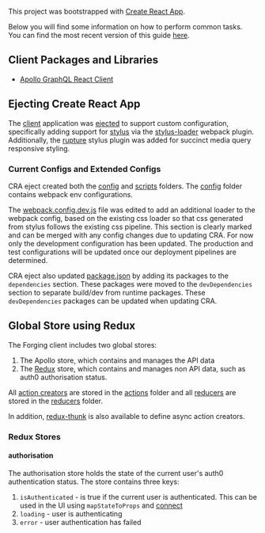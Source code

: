 This project was bootstrapped with [Create React App](https://github.com/facebookincubator/create-react-app).

Below you will find some information on how to perform common tasks.<br>
You can find the most recent version of this guide [here](https://github.com/facebookincubator/create-react-app/blob/master/packages/react-scripts/template/README.md).

## Client Packages and Libraries

* [Apollo GraphQL React Client](https://www.apollographql.com/docs/react/)

## Ejecting Create React App

The [client](./) application was [ejected](https://github.com/facebookincubator/create-react-app#converting-to-a-custom-setup) to
support custom configuration, specifically adding support for [stylus](http://stylus-lang.com/) via
the [stylus-loader](https://github.com/shama/stylus-loader) webpack plugin. Additionally, the
[rupture](https://github.com/jescalan/rupture) stylus plugin was added for succinct media query responsive styling.

### Current Configs and Extended Configs

CRA eject created both the [config](./config) and [scripts](./scripts) folders. The [config](./config) folder
contains webpack env configurations.

The [webpack.config.dev.js](./config/webpack.config.dev.js) file was edited to add an additional loader to the
webpack config, based on the existing css loader so that css generated from stylus follows the existing css pipeline.
This section is clearly marked and can be merged with any config changes due to updating CRA. For now only the development
configuration has been updated. The production and test configurations will be updated once our deployment pipelines
are determined.

CRA eject also updated [package.json](./package.json) by adding its packages to the `dependencies` section. These
packages were moved to the `devDependencies` section to separate build/dev from runtime packages.
These `devDependencies` packages can be updated when updating CRA.

## Global Store using Redux

The Forging client includes two global stores:

1. The Apollo store, which contains and manages the API data
2. The [Redux](https://redux.js.org/) store, which contains and manages non API data, such as auth0 authorisation status.

All [action creators](https://redux.js.org/docs/basics/Actions.html#action-creators) are stored in 
the [actions](./src/actions) folder and all [reducers](https://redux.js.org/docs/basics/Reducers.html) are 
stored in the [reducers](./src/reducers) folder.

In addition, [redux-thunk](https://github.com/gaearon/redux-thunk) is also available to define async action creators.  

### Redux Stores

#### authorisation

The authorisation store holds the state of the current user's auth0 authentication status. The store contains three keys:

1. `isAuthenticated` - is true if the current user is authenticated. This can be used in the UI 
using `mapStateToProps` and [connect](https://github.com/reactjs/react-redux/blob/master/docs/api.md#connectmapstatetoprops-mapdispatchtoprops-mergeprops-options)
2. `loading` - user is authenticating
3. `error` - user authentication has failed